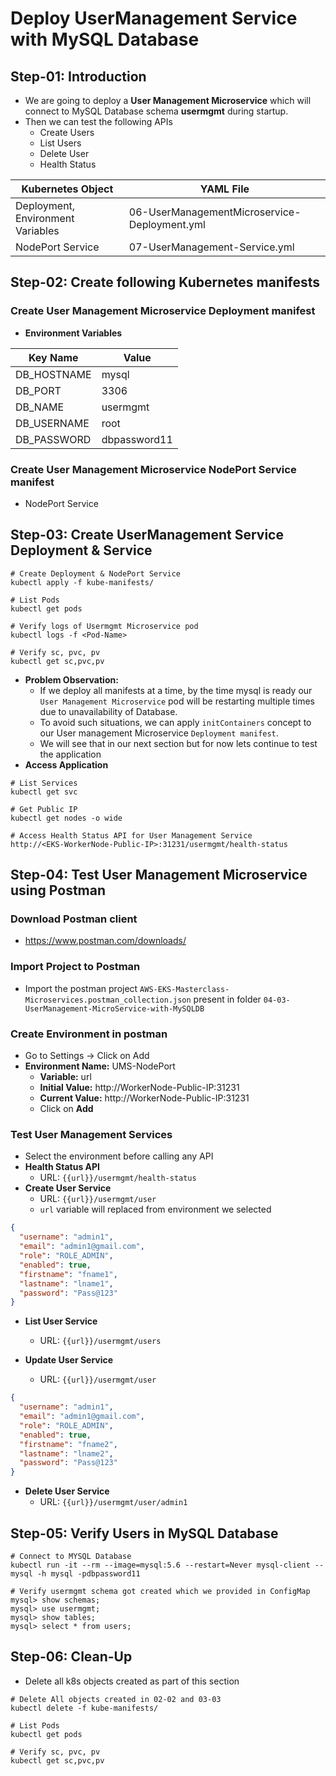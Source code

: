 # Deploy UserManagement Service with MySQL Database

## Step-01: Introduction

- We are going to deploy a **User Management Microservice** which will connect to MySQL Database schema **usermgmt** during startup.
- Then we can test the following APIs
  - Create Users
  - List Users
  - Delete User
  - Health Status

| Kubernetes Object                 | YAML File                                    |
| --------------------------------- | -------------------------------------------- |
| Deployment, Environment Variables | 06-UserManagementMicroservice-Deployment.yml |
| NodePort Service                  | 07-UserManagement-Service.yml                |

## Step-02: Create following Kubernetes manifests

### Create User Management Microservice Deployment manifest

- **Environment Variables**

| Key Name    | Value        |
| ----------- | ------------ |
| DB_HOSTNAME | mysql        |
| DB_PORT     | 3306         |
| DB_NAME     | usermgmt     |
| DB_USERNAME | root         |
| DB_PASSWORD | dbpassword11 |

### Create User Management Microservice NodePort Service manifest

- NodePort Service

## Step-03: Create UserManagement Service Deployment & Service

```
# Create Deployment & NodePort Service
kubectl apply -f kube-manifests/

# List Pods
kubectl get pods

# Verify logs of Usermgmt Microservice pod
kubectl logs -f <Pod-Name>

# Verify sc, pvc, pv
kubectl get sc,pvc,pv
```

- **Problem Observation:**
  - If we deploy all manifests at a time, by the time mysql is ready our `User Management Microservice` pod will be restarting multiple times due to unavailability of Database.
  - To avoid such situations, we can apply `initContainers` concept to our User management Microservice `Deployment manifest`.
  - We will see that in our next section but for now lets continue to test the application
- **Access Application**

```
# List Services
kubectl get svc

# Get Public IP
kubectl get nodes -o wide

# Access Health Status API for User Management Service
http://<EKS-WorkerNode-Public-IP>:31231/usermgmt/health-status
```

## Step-04: Test User Management Microservice using Postman

### Download Postman client

- https://www.postman.com/downloads/

### Import Project to Postman

- Import the postman project `AWS-EKS-Masterclass-Microservices.postman_collection.json` present in folder `04-03-UserManagement-MicroService-with-MySQLDB`

### Create Environment in postman

- Go to Settings -> Click on Add
- **Environment Name:** UMS-NodePort
  - **Variable:** url
  - **Initial Value:** http://WorkerNode-Public-IP:31231
  - **Current Value:** http://WorkerNode-Public-IP:31231
  - Click on **Add**

### Test User Management Services

- Select the environment before calling any API
- **Health Status API**
  - URL: `{{url}}/usermgmt/health-status`
- **Create User Service**
  - URL: `{{url}}/usermgmt/user`
  - `url` variable will replaced from environment we selected

```json
{
  "username": "admin1",
  "email": "admin1@gmail.com",
  "role": "ROLE_ADMIN",
  "enabled": true,
  "firstname": "fname1",
  "lastname": "lname1",
  "password": "Pass@123"
}
```

- **List User Service**

  - URL: `{{url}}/usermgmt/users`

- **Update User Service**
  - URL: `{{url}}/usermgmt/user`

```json
{
  "username": "admin1",
  "email": "admin1@gmail.com",
  "role": "ROLE_ADMIN",
  "enabled": true,
  "firstname": "fname2",
  "lastname": "lname2",
  "password": "Pass@123"
}
```

- **Delete User Service**
  - URL: `{{url}}/usermgmt/user/admin1`

## Step-05: Verify Users in MySQL Database

```
# Connect to MYSQL Database
kubectl run -it --rm --image=mysql:5.6 --restart=Never mysql-client -- mysql -h mysql -pdbpassword11

# Verify usermgmt schema got created which we provided in ConfigMap
mysql> show schemas;
mysql> use usermgmt;
mysql> show tables;
mysql> select * from users;
```

## Step-06: Clean-Up

- Delete all k8s objects created as part of this section

```
# Delete All objects created in 02-02 and 03-03
kubectl delete -f kube-manifests/

# List Pods
kubectl get pods

# Verify sc, pvc, pv
kubectl get sc,pvc,pv
```
